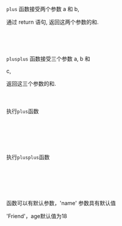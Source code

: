 `plus` 函数接受两个参数 a 和 b,

通过 return 语句, 返回这两个参数的和.

<div style="min-height: 24px;"></div>

<div style="min-height: 24px;"></div>

`plusplus` 函数接受三个参数 a, b 和

c,

返回这三个参数的和.

<div style="min-height: 24px;"></div>

执行`plus`函数

<div style="min-height: 24px;"></div>

<div style="min-height: 24px;"></div>

<div style="min-height: 24px;"></div>

执行`plusplus`函数

<div style="min-height: 24px;"></div>

<div style="min-height: 24px;"></div>

<div style="min-height: 24px;"></div>

函数可以有默认参数，'name' 参数具有默认值

'Friend'，age默认值为18

<div style="min-height: 24px;"></div>

<div style="min-height: 24px;"></div>

<div style="min-height: 24px;"></div>

<div style="min-height: 24px;"></div>

<div style="min-height: 24px;"></div>

